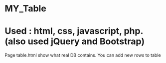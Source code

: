 # MY_Table
# Used :  html, css, javascript, php.(also used jQuery and Bootstrap)
Page table.html show what real DB contains. You can add new rows to table

